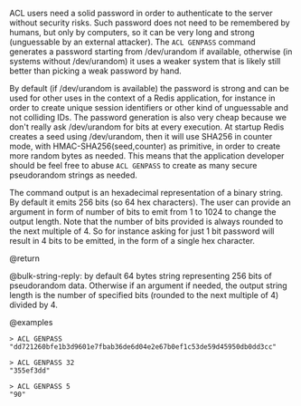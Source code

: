 ACL users need a solid password in order to authenticate to the server without
security risks. Such password does not need to be remembered by humans, but only
by computers, so it can be very long and strong (unguessable by an external
attacker). The `ACL GENPASS` command generates a password starting from
/dev/urandom if available, otherwise (in systems without /dev/urandom) it uses a
weaker system that is likely still better than picking a weak password by hand.

By default (if /dev/urandom is available) the password is strong and can be used
for other uses in the context of a Redis application, for instance in order to
create unique session identifiers or other kind of unguessable and not colliding
IDs. The password generation is also very cheap because we don't really ask
/dev/urandom for bits at every execution. At startup Redis creates a seed using
/dev/urandom, then it will use SHA256 in counter mode, with
HMAC-SHA256(seed,counter) as primitive, in order to create more random bytes as
needed. This means that the application developer should be feel free to abuse
`ACL GENPASS` to create as many secure pseudorandom strings as needed.

The command output is an hexadecimal representation of a binary string. By
default it emits 256 bits (so 64 hex characters). The user can provide an
argument in form of number of bits to emit from 1 to 1024 to change the output
length. Note that the number of bits provided is always rounded to the next
multiple of 4. So for instance asking for just 1 bit password will result in 4
bits to be emitted, in the form of a single hex character.

@return

@bulk-string-reply: by default 64 bytes string representing 256 bits of
pseudorandom data. Otherwise if an argument if needed, the output string length
is the number of specified bits (rounded to the next multiple of 4) divided
by 4.

@examples

```
> ACL GENPASS
"dd721260bfe1b3d9601e7fbab36de6d04e2e67b0ef1c53de59d45950db0dd3cc"

> ACL GENPASS 32
"355ef3dd"

> ACL GENPASS 5
"90"
```
